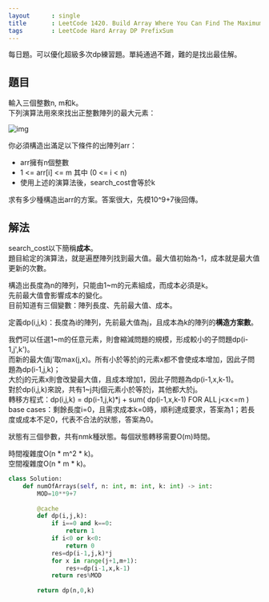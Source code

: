 ```yaml
---
layout      : single
title       : LeetCode 1420. Build Array Where You Can Find The Maximum Exactly K Comparisons
tags        : LeetCode Hard Array DP PrefixSum
---
```

每日題。可以優化超級多次dp練習題。單純通過不難，難的是找出最佳解。  

## 題目

輸入三個整數n, m和k。  
下列演算法用來來找出正整數陣列的最大元素：  

![img](https://assets.leetcode.com/uploads/2020/04/02/e.png)  

你必須構造出滿足以下條件的出陣列arr：  

- arr擁有n個整數  
- 1 <= arr[i] <= m 其中 (0 <= i < n)  
- 使用上述的演算法後，search_cost會等於k  

求有多少種構造出arr的方案。答案很大，先模10^9+7後回傳。  

## 解法

search_cost以下簡稱**成本**。  
題目給定的演算法，就是遍歷陣列找到最大值。最大值初始為-1，成本就是最大值更新的次數。  

構造出長度為n的陣列，只能由1\~m的元素組成，而成本必須是k。  
先前最大值會影響成本的變化。  
目前知道有三個變數：陣列長度、先前最大值、成本。  

定義dp(i,j,k)：長度為i的陣列，先前最大值為j，且成本為k的陣列的**構造方案數**。  

我們可以任選1\~m的任意元素，則會縮減問題的規模，形成較小的子問題dp(i-1,j',k')。  
而新的最大值j'取max(j,x)。所有小於等於j的元素x都不會使成本增加，因此子問題為dp(i-1,j,k)；  
大於j的元素x則會改變最大值，且成本增加1，因此子問題為dp(i-1,x,k-1)。  
對於dp(i,j,k)來說，共有1\~j共j個元素小於等於j，其他都大於j。  
轉移方程式：dp(i,j,k) = dp(i-1,j,k)\*j + sum( dp(i-1,x,k-1) FOR ALL j<x<=m )  
base cases：剩餘長度i=0，且需求成本k=0時，順利達成要求，答案為1；若長度或成本不足0，代表不合法的狀態，答案為0。  

狀態有三個參數，共有nmk種狀態。每個狀態轉移需要O(m)時間。  

時間複雜度O(n \* m^2 \* k)。  
空間複雜度O(n \* m \* k)。  

```python
class Solution:
    def numOfArrays(self, n: int, m: int, k: int) -> int:
        MOD=10**9+7
        
        @cache
        def dp(i,j,k):
            if i==0 and k==0:
                return 1
            if i<0 or k<0:
                return 0
            res=dp(i-1,j,k)*j
            for x in range(j+1,m+1):
                res+=dp(i-1,x,k-1)
            return res%MOD
    
        return dp(n,0,k)
```
